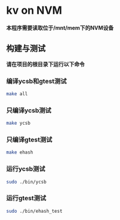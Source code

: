 # kv on NVM

**本程序需要读取位于/mnt/mem下的NVM设备**

## 构建与测试
**请在项目的根目录下运行以下命令**

### 编译ycsb和gtest测试
```bash
make all
```
### 只编译ycsb测试
```bash
make ycsb
```
### 只编译gtest测试
```bash
make ehash
```

### 运行ycsb测试
```bash
sudo ./bin/ycsb
```

### 运行gtest测试
```bash
sudo ./bin/ehash_test
```